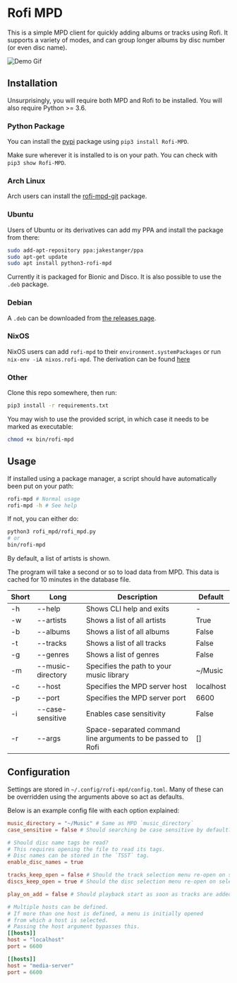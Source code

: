 # Rofi MPD

This is a simple MPD client for quickly adding albums or tracks using Rofi. 
It supports a variety of modes, and can group longer albums by disc number (or even disc name).

![Demo Gif](https://f.jstanger.dev/rofi-mpd/demo.gif)

## Installation

Unsurprisingly, you will require both MPD and Rofi to be installed. You will also require Python >= 3.6.

### Python Package

You can install the [pypi](https://pypi.org/project/Rofi-MPD/) package using `pip3 install Rofi-MPD`. 

Make sure wherever it is installed to is on your path. You can check with `pip3 show Rofi-MPD`.

### Arch Linux

Arch users can install the [rofi-mpd-git](https://aur.archlinux.org/packages/rofi-mpd-git/) package.

### Ubuntu

Users of Ubuntu or its derivatives can add my PPA and install the package from there:

```bash
sudo add-apt-repository ppa:jakestanger/ppa
sudo apt-get update
sudo apt install python3-rofi-mpd
```

Currently it is packaged for Bionic and Disco. It is also possible to use the `.deb` package. 

### Debian

A `.deb` can be downloaded from [the releases page](https://github.com/JakeStanger/Rofi_MPD/releases/latest).

### NixOS

NixOS users can add `rofi-mpd` to their `environment.systemPackages` or run `nix-env -iA nixos.rofi-mpd`.
The derivation can be found [here](https://github.com/NixOS/nixpkgs/blob/master/pkgs/applications/audio/rofi-mpd/default.nix)

### Other

Clone this repo somewhere, then run:

```bash
pip3 install -r requirements.txt
```

You may wish to use the provided script, in which case it needs to be marked as executable:

```bash
chmod +x bin/rofi-mpd
```

## Usage

If installed using a package manager, a script should have automatically been put on your path:

```bash
rofi-mpd # Normal usage
rofi-mpd -h # See help
```

If not, you can either do:
```bash
python3 rofi_mpd/rofi_mpd.py
# or
bin/rofi-mpd
```

By default, a list of artists is shown.

The program will take a second or so to load data from MPD. This data is cached for 10 minutes in the database file.

|  Short |  Long             | Description                                                 | Default                               |
|--------|-------------------|-------------------------------------------------------------|---------------------------------------|
| -h     | --help            | Shows CLI help and exits                                    | -                                     |
| -w     | --artists         | Shows a list of all artists                                 | True                                  |
| -b     | --albums          | Shows a list of all albums                                  | False                                 |
| -t     | --tracks          | Shows a list of all tracks                                  | False                                 |
| -g     | --genres          | Shows a list of genres                                      | False                                 |
| -m     | --music-directory | Specifies the path to your music library                    | ~/Music                               |
| -c     | --host            | Specifies the MPD server host                               | localhost                             |
| -p     | --port            | Specifies the MPD server port                               | 6600                                  |
| -i     | --case-sensitive  | Enables case sensitivity                                    | False                                 |
|  -r    | --args            | Space-separated command line arguments to be passed to Rofi | []                                    |

## Configuration

Settings are stored in `~/.config/rofi-mpd/config.toml`. Many of these can be overridden using the arguments above so act as defaults.

Below is an example config file with each option explained:

```toml
music_directory = "~/Music" # Same as MPD `music_directory`
case_sensitive = false # Should searching be case sensitive by default?

# Should disc name tags be read?
# This requires opening the file to read its tags.
# Disc names can be stored in the `TSST` tag.
enable_disc_names = true

tracks_keep_open = false # Should the track selection menu re-open on selection?
discs_keep_open = true # Should the disc selection menu re-open on selection?

play_on_add = false # Should playback start as soon as tracks are added?

# Multiple hosts can be defined.
# If more than one host is defined, a menu is initially opened
# from which a host is selected.
# Passing the host argument bypasses this.
[[hosts]]
host = "localhost"
port = 6600

[[hosts]]
host = "media-server"
port = 6600
```